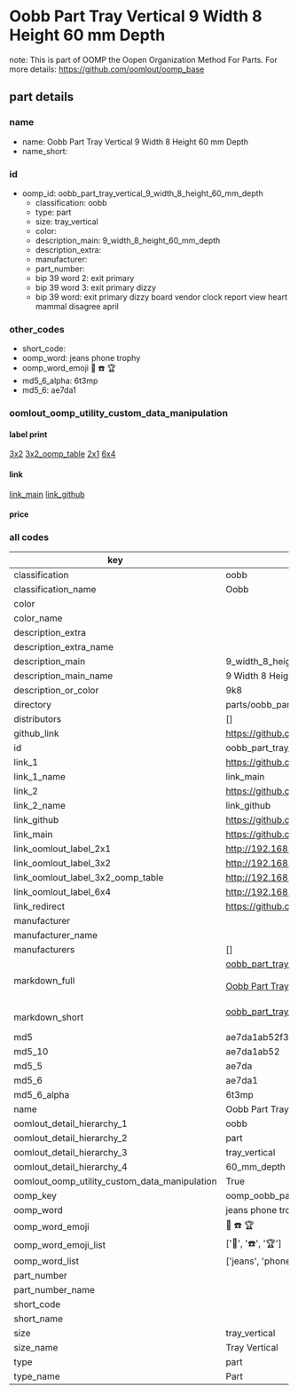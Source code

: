 # Oobb Part Tray Vertical 9 Width 8 Height 60 mm Depth  

note: This is part of OOMP the Oopen Organization Method For Parts. For more details: https://github.com/oomlout/oomp_base

##  part details
  







### name
* name: Oobb Part Tray Vertical 9 Width 8 Height 60 mm Depth
* name_short: 
### id
* oomp_id: oobb_part_tray_vertical_9_width_8_height_60_mm_depth
  * classification: oobb
  * type: part
  * size: tray_vertical
  * color: 
  * description_main: 9_width_8_height_60_mm_depth
  * description_extra: 
  * manufacturer: 
  * part_number: 
  * bip 39 word 2: exit primary
  * bip 39 word 3: exit primary dizzy
  * bip 39 word: exit primary dizzy board vendor clock report view heart mammal disagree april

### other_codes
* short_code: 
* oomp_word: jeans phone trophy
* oomp_word_emoji :jeans: :phone: :trophy:
* md5_6_alpha: 6t3mp
* md5_6: ae7da1






### oomlout_oomp_utility_custom_data_manipulation
#### label print
[3x2](http://192.168.1.245:1112/?label=oomp%206t3mp)
[3x2_oomp_table](http://192.168.1.108:1112/?label=oomp%206t3mp)
[2x1](http://192.168.1.242:1112/?label=oomp%206t3mp)
[6x4](http://192.168.1.55:1112/?label=oomp%206t3mp)    

#### link

[link_main](https://github.com/oomlout/oomlout_oomp_version_1_messy/tree/main/parts/oobb_part_tray_vertical_9_width_8_height_60_mm_depth) [link_github](https://github.com/oomlout/oomlout_oomp_version_1_messy/tree/main/parts/oobb_part_tray_vertical_9_width_8_height_60_mm_depth)                             

#### price







### all codes 
| key | value |  
| --- | --- |  
| classification | oobb |  
| classification_name | Oobb |  
| color |  |  
| color_name |  |  
| description_extra |  |  
| description_extra_name |  |  
| description_main | 9_width_8_height_60_mm_depth |  
| description_main_name | 9 Width 8 Height 60 mm Depth |  
| description_or_color | 9k8 |  
| directory | parts/oobb_part_tray_vertical_9_width_8_height_60_mm_depth |  
| distributors | [] |  
| github_link | https://github.com/oomlout/oomlout_oomp_part_src/tree/main/parts/oobb_part_tray_vertical_9_width_8_height_60_mm_depth |  
| id | oobb_part_tray_vertical_9_width_8_height_60_mm_depth |  
| link_1 | https://github.com/oomlout/oomlout_oomp_version_1_messy/tree/main/parts/oobb_part_tray_vertical_9_width_8_height_60_mm_depth |  
| link_1_name | link_main |  
| link_2 | https://github.com/oomlout/oomlout_oomp_version_1_messy/tree/main/parts/oobb_part_tray_vertical_9_width_8_height_60_mm_depth |  
| link_2_name | link_github |  
| link_github | https://github.com/oomlout/oomlout_oomp_version_1_messy/tree/main/parts/oobb_part_tray_vertical_9_width_8_height_60_mm_depth |  
| link_main | https://github.com/oomlout/oomlout_oomp_version_1_messy/tree/main/parts/oobb_part_tray_vertical_9_width_8_height_60_mm_depth |  
| link_oomlout_label_2x1 | http://192.168.1.242:1112/?label=oomp%206t3mp |  
| link_oomlout_label_3x2 | http://192.168.1.245:1112/?label=oomp%206t3mp |  
| link_oomlout_label_3x2_oomp_table | http://192.168.1.108:1112/?label=oomp%206t3mp |  
| link_oomlout_label_6x4 | http://192.168.1.55:1112/?label=oomp%206t3mp |  
| link_redirect | https://github.com/oomlout/oomlout_oomp_version_1_messy/tree/main/parts/oobb_part_tray_vertical_9_width_8_height_60_mm_depth |  
| manufacturer |  |  
| manufacturer_name |  |  
| manufacturers | [] |  
| markdown_full | [oobb_part_tray_vertical_9_width_8_height_60_mm_depth](none)<br>[](none)<br>[Oobb Part Tray Vertical 9 Width 8 Height 60 Mm Depth](none)<br><br> |  
| markdown_short | [oobb_part_tray_vertical_9_width_8_height_60_mm_depth](none)<br><br> |  
| md5 | ae7da1ab52f3f6dcadf9118a806aaa7f |  
| md5_10 | ae7da1ab52 |  
| md5_5 | ae7da |  
| md5_6 | ae7da1 |  
| md5_6_alpha | 6t3mp |  
| name | Oobb Part Tray Vertical 9 Width 8 Height 60 mm Depth |  
| oomlout_detail_hierarchy_1 | oobb |  
| oomlout_detail_hierarchy_2 | part |  
| oomlout_detail_hierarchy_3 | tray_vertical |  
| oomlout_detail_hierarchy_4 | 60_mm_depth |  
| oomlout_oomp_utility_custom_data_manipulation | True |  
| oomp_key | oomp_oobb_part_tray_vertical_9_width_8_height_60_mm_depth |  
| oomp_word | jeans phone trophy |  
| oomp_word_emoji | :jeans: :phone: :trophy: |  
| oomp_word_emoji_list | [':jeans:', ':phone:', ':trophy:'] |  
| oomp_word_list | ['jeans', 'phone', 'trophy'] |  
| part_number |  |  
| part_number_name |  |  
| short_code |  |  
| short_name |  |  
| size | tray_vertical |  
| size_name | Tray Vertical |  
| type | part |  
| type_name | Part |  
